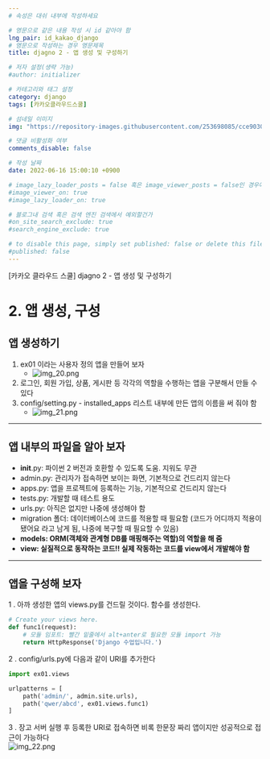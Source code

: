 ```yaml
---
# 속성은 대쉬 내부에 작성하세요

# 영문으로 같은 내용 작성 시 id 같아야 함
lng_pair: id_kakao_django
# 영문으로 작성하는 경우 영문제목
title: djagno 2 - 앱 생성 및 구성하기

# 저자 설정(생략 가능)
#author: initializer

# 카테고리와 태그 설정
category: django
tags: [카카오클라우드스쿨]

# 섬네일 이미지
img: "https://repository-images.githubusercontent.com/253698085/cce90300-78c3-11ea-8b94-604fad2c516d"

# 댓글 비활성화 여부
comments_disable: false

# 작성 날짜
date: 2022-06-16 15:00:10 +0900

# image_lazy_loader_posts = false 혹은 image_viewer_posts = false인 경우에만 사용하세요
#image_viewer_on: true
#image_lazy_loader_on: true

# 블로그내 검색 혹은 검색 엔진 검색에서 예외할건가
#on_site_search_exclude: true
#search_engine_exclude: true

# to disable this page, simply set published: false or delete this file
#published: false
---
```


<!-- outline-start -->

[카카오 클라우드 스쿨] djagno 2 - 앱 생성 및 구성하기

<!-- outline-end -->

# 2. 앱 생성, 구성
## 앱 생성하기
1. ex01 이라는 사용자 정의 앱을 만들어 보자
   * ![img_20.png](https://user-images.githubusercontent.com/104918800/174098483-0102ebb5-04d4-4845-8da2-f2ccd1dce83b.png)
2. 로그인, 회원 가입, 상품, 게시판 등 각각의 역할을 수행하는 앱을 구분해서 만들 수 있다
3. config/setting.py - installed_apps 리스트 내부에 만든 앱의 이름을 써 줘야 함
   * ![img_21.png](https://user-images.githubusercontent.com/104918800/174098475-c793ef30-afe4-4de8-bb3f-8475c4034e1e.png)

<hr>

## 앱 내부의 파일을 알아 보자
* __init__.py: 파이썬 2 버전과 호환할 수 있도록 도움. 지워도 무관
* admin.py: 관리자가 접속하면 보이는 화면, 기본적으로 건드리지 않는다
* apps.py: 앱을 프로젝트에 등록하는 기능, 기본적으로 건드리지 않는다
* tests.py: 개발할 때 테스트 용도
* urls.py: 아직은 없지만 나중에 생성해야 함
* migration 폴더: 데이터베이스에 코드를 적용할 때 필요함 (코드가 어디까지 적용이 됐어요 라고 남게 됨, 나중에 복구할 때 필요할 수 있음)
* **models: ORM(객체와 관계형 DB를 매핑해주는 역할)의 역할을 해 줌**
* **view: 실질적으로 동작하는 코드!! 실제 작동하는 코드를 view에서 개발해야 함**

<hr>

## 앱을 구성해 보자
1 . 아까 생성한 앱의 views.py를 건드릴 것이다. 함수를 생성한다.

```python
# Create your views here.
def func1(request):
    # 모듈 임포트: 빨간 밑줄에서 alt+anter로 필요한 모듈 import 가능
    return HttpResponse('Django 수업입니다.')
```

2 . config/urls.py에 다음과 같이 URI를 추가한다

```python
import ex01.views

urlpatterns = [
    path('admin/', admin.site.urls),
    path('qwer/abcd', ex01.views.func1)
]
```

3 . 장고 서버 실행 후 등록한 URI로 접속하면 비록 한문장 짜리 앱이지만 성공적으로 접근이 가능하다 <br>
![img_22.png](https://user-images.githubusercontent.com/104918800/174098482-f93e854f-021e-4acc-a924-f419de355d74.png)
